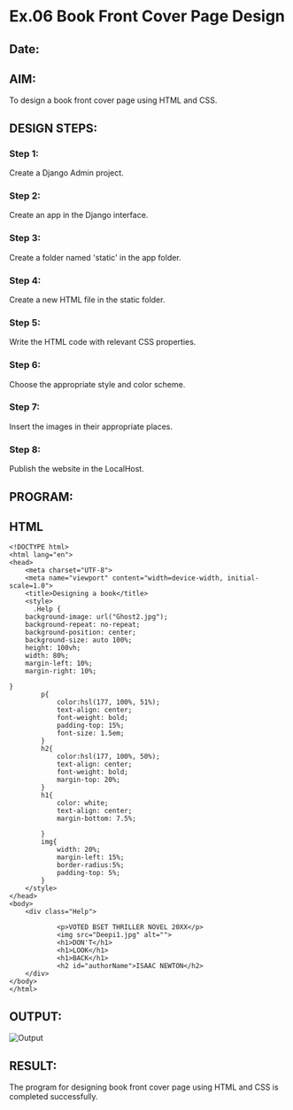 # Ex.06 Book Front Cover Page Design
## Date:

## AIM:
To design a book front cover page using HTML and CSS.

## DESIGN STEPS:

### Step 1:
Create a Django Admin project.

### Step 2:
Create an app in the Django interface.

### Step 3:
Create a folder named 'static' in the app folder.

### Step 4:
Create a new HTML file in the static folder.

### Step 5:
Write the HTML code with relevant CSS properties.

### Step 6:
Choose the appropriate style and color scheme.

### Step 7:
Insert the images in their appropriate places.

### Step 8:
Publish the website in the LocalHost.

## PROGRAM:

## HTML
```
<!DOCTYPE html>
<html lang="en">
<head>
    <meta charset="UTF-8">
    <meta name="viewport" content="width=device-width, initial-scale=1.0">
    <title>Designing a book</title>
    <style>
      .Help {
    background-image: url("Ghost2.jpg");
    background-repeat: no-repeat;
    background-position: center;
    background-size: auto 100%;
    height: 100vh;
    width: 80%;
    margin-left: 10%; 
    margin-right: 10%; 
    
}
        p{
            color:hsl(177, 100%, 51%);
            text-align: center;
            font-weight: bold;
            padding-top: 15%;
            font-size: 1.5em;
        }
        h2{
            color:hsl(177, 100%, 50%);
            text-align: center;
            font-weight: bold;
            margin-top: 20%; 
        }
        h1{
            color: white;
            text-align: center;
            margin-bottom: 7.5%;
            
        }
        img{
            width: 20%;
            margin-left: 15%;
            border-radius:5%;
            padding-top: 5%;     
        }
    </style>
</head>
<body>
    <div class="Help">
        
            <p>VOTED BSET THRILLER NOVEL 20XX</p>
            <img src="Deepi1.jpg" alt="">
            <h1>DON'T</h1>
            <h1>LOOK</h1>
            <h1>BACK</h1>
            <h2 id="authorName">ISAAC NEWTON</h2>    
    </div>
</body>
</html>
```

## OUTPUT:
![Output](https://github.com/ThangaDeepika/cover/assets/125663099/3714085c-8043-49db-9221-cb6493b066c8)

## RESULT:
The program for designing book front cover page using HTML and CSS is completed successfully.
